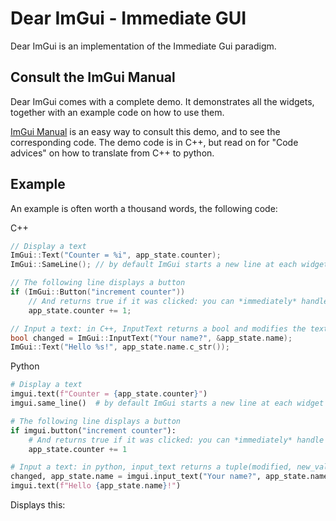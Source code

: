# Dear ImGui - Immediate GUI

Dear ImGui is an implementation of the Immediate Gui paradigm.

## Consult the ImGui Manual

Dear ImGui comes with a complete demo. It demonstrates all the widgets, together with an example code on how to use them.

[ImGui Manual](https://pthom.github.io/imgui_manual_online/manual/imgui_manual.html) is an easy way to consult this demo, and to see the corresponding code. The demo code is in C++, but read on for \"Code advices\" on how to translate from C++ to python.

## Example

An example is often worth a thousand words, the following code:

C++

``` cpp
// Display a text
ImGui::Text("Counter = %i", app_state.counter);
ImGui::SameLine(); // by default ImGui starts a new line at each widget

// The following line displays a button
if (ImGui::Button("increment counter"))
    // And returns true if it was clicked: you can *immediately* handle the click
    app_state.counter += 1;

// Input a text: in C++, InputText returns a bool and modifies the text directly
bool changed = ImGui::InputText("Your name?", &app_state.name);
ImGui::Text("Hello %s!", app_state.name.c_str());
```

Python

``` python
# Display a text
imgui.text(f"Counter = {app_state.counter}")
imgui.same_line()  # by default ImGui starts a new line at each widget

# The following line displays a button
if imgui.button("increment counter"):
    # And returns true if it was clicked: you can *immediately* handle the click
    app_state.counter += 1

# Input a text: in python, input_text returns a tuple(modified, new_value)
changed, app_state.name = imgui.input_text("Your name?", app_state.name)
imgui.text(f"Hello {app_state.name}!")
```

Displays this:
